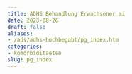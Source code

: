 ```yaml
---
title: ADHS Behandlung Erwachsener mi
date: 2023-08-26
draft: false
aliases:
- /ads/adhs-hochbegabt/pg_index.htm
categories:
- komorbiditaeten
slug: pg_index
---
```

